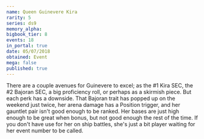 ```yaml
---
name: Queen Guinevere Kira
rarity: 5
series: ds9
memory_alpha:
bigbook_tier: 8
events: 18
in_portal: true
date: 05/07/2018
obtained: Event
mega: false
published: true
---
```


There are a couple avenues for Guinevere to excel; as the #1 Kira SEC, the #2 Bajoran SEC, a big proficiency roll, or perhaps as a skirmish piece. But each perk has a downside. That Bajoran trait has popped up on the weekend just twice, her arena damage has a Position trigger, and her gauntlet pair isn't good enough to be ranked. Her bases are just high enough to be great when bonus, but not good enough the rest of the time. If you don't have use for her on ship battles, she's just a bit player waiting for her event number to be called.
